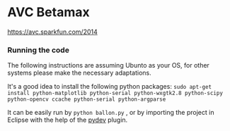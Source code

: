 AVC Betamax
===========

https://avc.sparkfun.com/2014


### Running the code
The following instructions are assuming Ubunto as your OS, for other systems please make the necessary adaptations. 

It's a good idea to install the following python packages:
```sudo apt-get install python-matplotlib python-serial python-wxgtk2.8 python-scipy python-opencv ccache python-serial python-argparse```

It can be easily run by `python ballon.py` , or by importing the project in Eclipse with the help of the [pydev](http://pydev.org/) plugin.
